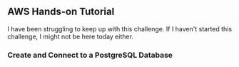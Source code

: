 ## AWS Hands-on Tutorial 

I have been struggling to keep up with this challenge. If I haven't started this challenge, I might not be here today either.

### Create and Connect to a PostgreSQL Database 
